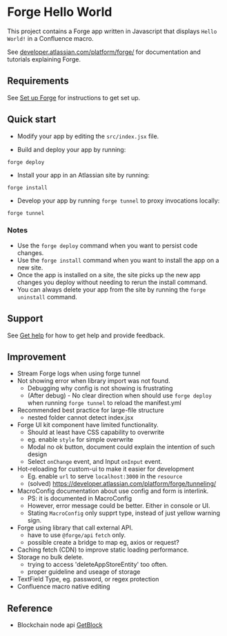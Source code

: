 # Forge Hello World

This project contains a Forge app written in Javascript that displays `Hello World!` in a Confluence macro. 

See [developer.atlassian.com/platform/forge/](https://developer.atlassian.com/platform/forge) for documentation and tutorials explaining Forge.

## Requirements

See [Set up Forge](https://developer.atlassian.com/platform/forge/set-up-forge/) for instructions to get set up.

## Quick start

- Modify your app by editing the `src/index.jsx` file.

- Build and deploy your app by running:
```
forge deploy
```

- Install your app in an Atlassian site by running:
```
forge install
```

- Develop your app by running `forge tunnel` to proxy invocations locally:
```
forge tunnel
```

### Notes
- Use the `forge deploy` command when you want to persist code changes.
- Use the `forge install` command when you want to install the app on a new site.
- Once the app is installed on a site, the site picks up the new app changes you deploy without needing to rerun the install command.
- You can always delete your app from the site by running the `forge uninstall` command.

## Support

See [Get help](https://developer.atlassian.com/platform/forge/get-help/) for how to get help and provide feedback.

## Improvement

- Stream Forge logs when using forge tunnel
- Not showing error when library import was not found.
  - Debugging why config is not showing is frustrating
  - (After debug) - No clear direction when should use `forge deploy` when running `forge tunnel` to reload the manifest.yml
- Recommended best practice for large-file structure
  - nested folder cannot detect index.jsx
- Forge UI kit component have limited functionality.
  - Should at least have CSS capability to overwrite
  - eg. enable `style` for simple overwrite
  - Modal no ok button, document could explain the intention of such design
  - Select `onChange` event, and Input `onInput` event.
- Hot-reloading for custom-ui to make it easier for development
  - Eg. enable `url` to serve `localhost:3000` in the `resource`
  - (solved) https://developer.atlassian.com/platform/forge/tunneling/
- MacroConfig documentation about use config and form is interlink.
  - PS: it is documented in MacroConfig
  - However, error message could be better. Either in console or UI.
  - Stating `MacroConfig` only supprt type, instead of just yellow warning sign.
- Forge using library that call external API.
  - have to use `@forge/api` `fetch` only.
  - possible create a bridge to map eg, axios or request?
- Caching fetch (CDN) to improve static loading performance.
- Storage no bulk delete.
  - trying to access 'deleteAppStoreEntity' too often.
  - proper guideline and useage of storage
- TextField Type, eg. password, or regex protection
- Confluence macro native editing

## Reference

- Blockchain node api [GetBlock](https://getblock.io/en/)